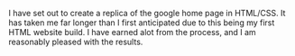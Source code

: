 I have set out to create a replica of the google home page in HTML/CSS.
It has taken me far longer than I first anticipated due to this being my first HTML website build. I have earned alot from the process, and  I am reasonably pleased with the results. 
